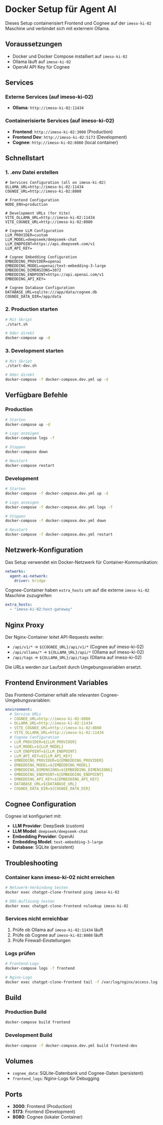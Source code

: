 # Docker Setup für Agent AI

Dieses Setup containerisiert Frontend und Cognee auf der `imeso-ki-02` Maschine und verbindet sich mit externem Ollama.

## Voraussetzungen

- Docker und Docker Compose installiert auf `imeso-ki-02`
- Ollama läuft auf `imeso-ki-02`
- OpenAI API Key für Cognee

## Services

### Externe Services (auf imeso-ki-02)
- **Ollama**: `http://imeso-ki-02:11434`

### Containerisierte Services (auf imeso-ki-02)
- **Frontend**: `http://imeso-ki-02:3000` (Production)
- **Frontend Dev**: `http://imeso-ki-02:5173` (Development)
- **Cognee**: `http://imeso-ki-02:8080` (local container)

## Schnellstart

### 1. .env Datei erstellen
```env
# Services Configuration (all on imeso-ki-02)
OLLAMA_URL=http://imeso-ki-02:11434
COGNEE_URL=http://imeso-ki-02:8080

# Frontend Configuration
NODE_ENV=production

# Development URLs (for Vite)
VITE_OLLAMA_URL=http://imeso-ki-02:11434
VITE_COGNEE_URL=http://imeso-ki-02:8080

# Cognee LLM Configuration
LLM_PROVIDER=custom
LLM_MODEL=deepseek/deepseek-chat
LLM_ENDPOINT=https://api.deepseek.com/v1
LLM_API_KEY=

# Cognee Embedding Configuration
EMBEDDING_PROVIDER=openai
EMBEDDING_MODEL=openai/text-embedding-3-large
EMBEDDING_DIMENSIONS=3072
EMBEDDING_ENDPOINT=https://api.openai.com/v1
EMBEDDING_API_KEY=

# Cognee Database Configuration
DATABASE_URL=sqlite:///app/data/cognee.db
COGNEE_DATA_DIR=/app/data
```

### 2. Production starten
```bash
# Mit Skript
./start.sh

# Oder direkt
docker-compose up -d
```

### 3. Development starten
```bash
# Mit Skript
./start-dev.sh

# Oder direkt
docker-compose -f docker-compose.dev.yml up -d
```

## Verfügbare Befehle

### Production
```bash
# Starten
docker-compose up -d

# Logs anzeigen
docker-compose logs -f

# Stoppen
docker-compose down

# Neustart
docker-compose restart
```

### Development
```bash
# Starten
docker-compose -f docker-compose.dev.yml up -d

# Logs anzeigen
docker-compose -f docker-compose.dev.yml logs -f

# Stoppen
docker-compose -f docker-compose.dev.yml down

# Neustart
docker-compose -f docker-compose.dev.yml restart
```

## Netzwerk-Konfiguration

Das Setup verwendet ein Docker-Netzwerk für Container-Kommunikation:

```yaml
networks:
  agent-ai-network:
    driver: bridge
```

Cognee-Container haben `extra_hosts` um auf die externe `imeso-ki-02` Maschine zuzugreifen:

```yaml
extra_hosts:
  - "imeso-ki-02:host-gateway"
```

## Nginx Proxy

Der Nginx-Container leitet API-Requests weiter:
- `/api/v1/*` → `${COGNEE_URL}/api/v1/*` (Cognee auf imeso-ki-02)
- `/api/ollama/*` → `${OLLAMA_URL}/api/*` (Ollama auf imeso-ki-02)
- `/api/tags` → `${OLLAMA_URL}/api/tags` (Ollama auf imeso-ki-02)

Die URLs werden zur Laufzeit durch Umgebungsvariablen ersetzt.

## Frontend Environment Variables

Das Frontend-Container erhält alle relevanten Cognee-Umgebungsvariablen:

```yaml
environment:
  # Service URLs
  - COGNEE_URL=http://imeso-ki-02:8080
  - OLLAMA_URL=http://imeso-ki-02:11434
  - VITE_COGNEE_URL=http://imeso-ki-02:8080
  - VITE_OLLAMA_URL=http://imeso-ki-02:11434
  # Cognee Configuration
  - LLM_PROVIDER=${LLM_PROVIDER}
  - LLM_MODEL=${LLM_MODEL}
  - LLM_ENDPOINT=${LLM_ENDPOINT}
  - LLM_API_KEY=${LLM_API_KEY}
  - EMBEDDING_PROVIDER=${EMBEDDING_PROVIDER}
  - EMBEDDING_MODEL=${EMBEDDING_MODEL}
  - EMBEDDING_DIMENSIONS=${EMBEDDING_DIMENSIONS}
  - EMBEDDING_ENDPOINT=${EMBEDDING_ENDPOINT}
  - EMBEDDING_API_KEY=${EMBEDDING_API_KEY}
  - DATABASE_URL=${DATABASE_URL}
  - COGNEE_DATA_DIR=${COGNEE_DATA_DIR}
```

## Cognee Configuration

Cognee ist konfiguriert mit:
- **LLM Provider**: DeepSeek (custom)
- **LLM Model**: `deepseek/deepseek-chat`
- **Embedding Provider**: OpenAI
- **Embedding Model**: `text-embedding-3-large`
- **Database**: SQLite (persistent)

## Troubleshooting

### Container kann imeso-ki-02 nicht erreichen
```bash
# Netzwerk-Verbindung testen
docker exec chatgpt-clone-frontend ping imeso-ki-02

# DNS-Auflösung testen
docker exec chatgpt-clone-frontend nslookup imeso-ki-02
```

### Services nicht erreichbar
1. Prüfe ob Ollama auf `imeso-ki-02:11434` läuft
2. Prüfe ob Cognee auf `imeso-ki-02:8080` läuft
3. Prüfe Firewall-Einstellungen

### Logs prüfen
```bash
# Frontend-Logs
docker-compose logs -f frontend

# Nginx-Logs
docker exec chatgpt-clone-frontend tail -f /var/log/nginx/access.log
```

## Build

### Production Build
```bash
docker-compose build frontend
```

### Development Build
```bash
docker-compose -f docker-compose.dev.yml build frontend-dev
```

## Volumes

- `cognee_data`: SQLite-Datenbank und Cognee-Daten (persistent)
- `frontend_logs`: Nginx-Logs für Debugging

## Ports

- **3000**: Frontend (Production)
- **5173**: Frontend (Development)
- **8080**: Cognee (lokaler Container)
